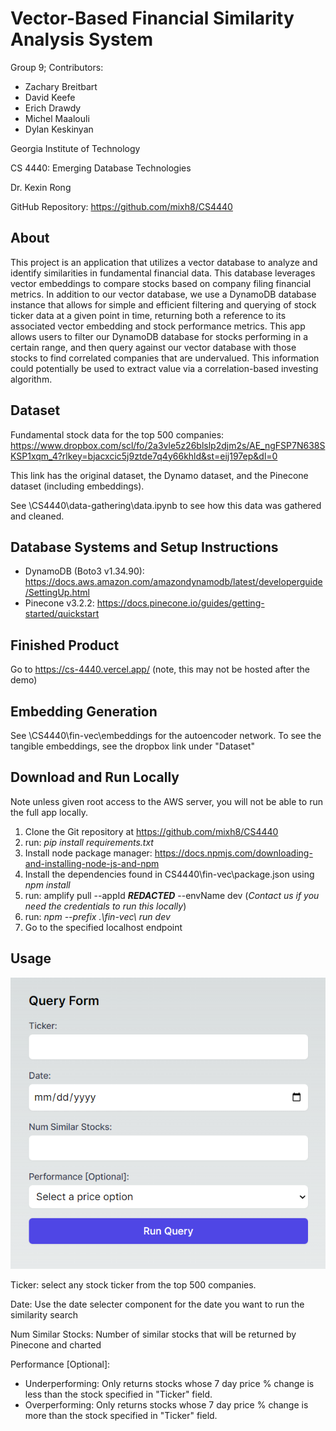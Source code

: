 # Vector-Based Financial Similarity Analysis System

Group 9; Contributors:
* Zachary Breitbart
* David Keefe
* Erich Drawdy
* Michel Maalouli
* Dylan Keskinyan

Georgia Institute of Technology

CS 4440: Emerging Database Technologies

Dr. Kexin Rong

GitHub Repository: https://github.com/mixh8/CS4440

## About

This project is an application that utilizes a vector database to analyze and identify similarities in fundamental financial data. This database leverages vector embeddings to compare stocks based on company filing financial metrics. In addition to our vector database, we use a DynamoDB database instance that allows for simple and efficient filtering and querying of stock ticker data at a given point in time, returning both a reference to its associated vector embedding and stock performance metrics. This app allows users to filter our DynamoDB database for stocks performing in a certain range, and then query against our vector database with those stocks to find correlated companies that are undervalued.  This information could potentially be used to extract value via a correlation-based investing algorithm. 

## Dataset
Fundamental stock data for the top 500 companies: https://www.dropbox.com/scl/fo/2a3vle5z26blslp2djm2s/AE_ngFSP7N638SKSP1xqm_4?rlkey=bjacxcic5j9ztde7q4y66khld&st=eij197ep&dl=0

This link has the original dataset, the Dynamo dataset, and the Pinecone dataset (including embeddings).

See \CS4440\data-gathering\data.ipynb to see how this data was gathered and cleaned.

## Database Systems and Setup Instructions
* DynamoDB (Boto3 v1.34.90): https://docs.aws.amazon.com/amazondynamodb/latest/developerguide/SettingUp.html
* Pinecone v3.2.2: https://docs.pinecone.io/guides/getting-started/quickstart

## Finished Product

Go to https://cs-4440.vercel.app/ (note, this may not be hosted after the demo)

## Embedding Generation
See \CS4440\fin-vec\embeddings for the autoencoder network. To see the tangible embeddings, see the dropbox link under "Dataset"

## Download and Run Locally

Note unless given root access to the AWS server, you will not be able to run the full app locally.

1. Clone the Git repository at https://github.com/mixh8/CS4440
2. run: _pip install requirements.txt_
3. Install node package manager: https://docs.npmjs.com/downloading-and-installing-node-js-and-npm
4. Install the dependencies found in CS4440\fin-vec\package.json using _npm install_
4. run: amplify pull --appId **_REDACTED_** --envName dev (_Contact us if you need the credentials to run this locally_)
5. run: _npm --prefix .\fin-vec\ run dev_
6. Go to the specified localhost endpoint


## Usage
![img.png](img.png)

Ticker: select any stock ticker from the top 500 companies.

Date: Use the date selecter component for the date you want to run the similarity search

Num Similar Stocks: Number of similar stocks that will be returned by Pinecone and charted

Performance [Optional]: 
 * Underperforming: Only returns stocks whose 7 day price % change is less than the stock specified in "Ticker" field.
 * Overperforming: Only returns stocks whose 7 day price % change is more than the stock specified in "Ticker" field.

